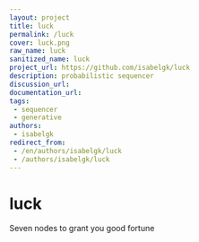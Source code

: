```yaml
---
layout: project
title: luck
permalink: /luck
cover: luck.png
raw_name: luck
sanitized_name: luck
project_url: https://github.com/isabelgk/luck
description: probabilistic sequencer
discussion_url: 
documentation_url: 
tags:
 - sequencer
 - generative
authors:
 - isabelgk
redirect_from:
 - /en/authors/isabelgk/luck
 - /authors/isabelgk/luck
---
```

# luck

Seven nodes to grant you good fortune